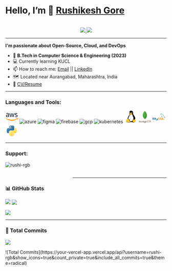 # Hello, I’m 👋 [Rushikesh Gore](https://github.com/rushi-rgb)
<!-- https://shields.io/ -->
<p align="center"><br/>
 <a href="https://www.linkedin.com/in/rushikesh-l-gore-754015161/">
  <img src="https://img.shields.io/badge/linkedin-Rushikesh%20Gore-blue?style=flat-square&logo=linkedin">
 </a>
 <a href="mailto:hrgore8@gmail.com">
  <img src="https://img.shields.io/badge/Email-hrgore8@gmail.com-red?style=flat-square&logo=gmail&logoColor=white">
 </a>
</p>

---

**I'm passionate about Open-Source, Cloud, and DevOps**  

- 📄 **B.Tech in Computer Science & Engineering (2023)**  
- 💻 Currently learning KUCL  
- 📫 How to reach me: [Email](mailto:hrgore8@gmail.com) || [LinkedIn](https://www.linkedin.com/in/rushikesh-l-gore-754015161/)  
- 🗺️ Located near Aurangabad, Maharashtra, India  
- 📝 [CV/Resume](https://drive.google.com/file/d/1BDD8E39JX-NpNbZ0g4IU9-mK-Bh_uB5x/view?usp=sharing)  

---

<h3 align="left">Languages and Tools:</h3>
<p>
<img src="https://raw.githubusercontent.com/devicons/devicon/master/icons/amazonwebservices/amazonwebservices-original-wordmark.svg" alt="aws" width="40" height="40"/> 
<img src="https://www.vectorlogo.zone/logos/microsoft_azure/microsoft_azure-icon.svg" alt="azure" width="40" height="40"/> 
<img src="https://www.vectorlogo.zone/logos/figma/figma-icon.svg" alt="figma" width="40" height="40"/> 
<img src="https://www.vectorlogo.zone/logos/firebase/firebase-icon.svg" alt="firebase" width="40" height="40"/> 
<img src="https://www.vectorlogo.zone/logos/google_cloud/google_cloud-icon.svg" alt="gcp" width="40" height="40"/> 
<img src="https://www.vectorlogo.zone/logos/kubernetes/kubernetes-icon.svg" alt="kubernetes" width="40" height="40"/> 
<img src="https://raw.githubusercontent.com/devicons/devicon/master/icons/linux/linux-original.svg" alt="linux" width="40" height="40"/> 
<img src="https://raw.githubusercontent.com/devicons/devicon/master/icons/mongodb/mongodb-original-wordmark.svg" alt="mongodb" width="40" height="40"/> 
<img src="https://raw.githubusercontent.com/devicons/devicon/master/icons/mysql/mysql-original-wordmark.svg" alt="mysql" width="40" height="40"/> 
<img src="https://raw.githubusercontent.com/devicons/devicon/master/icons/python/python-original.svg" alt="python" width="40" height="40"/> 
</p>

---

<h3 align="left">Support:</h3>
<p><a href="https://www.buymeacoffee.com/rushi-rgb"> 
<img align="left" src="https://cdn.buymeacoffee.com/buttons/v2/default-yellow.png" height="50" width="210" alt="rushi-rgb" /></a></p><br><br>

---

### 📊 GitHub Stats

<p><img align="left" src="https://github-readme-stats.vercel.app/api/top-langs/?username=rushi-rgb&layout=compact&langs_count=8&card_width=320&theme=radical&hide_border=true&count_private=true&t=1" /></p>

<p>&nbsp;<img align="center" src="https://github-readme-stats.vercel.app/api?username=rushi-rgb&show_icons=true&theme=radical&hide_border=true&count_private=true&t=1" /></p>

<p><img align="center" src="https://github-readme-streak-stats.herokuapp.com?user=rushi-rgb&theme=radical&hide_border=true&t=1" /></p>

---

### 📝 Total Commits

<p><img align="center" src="https://github-readme-stats.vercel.app/api?username=rushi-rgb&show_icons=true&theme=radical&hide_border=true&count_private=true&include_all_commits=true&t=1" /></p>
![Total Commits](https://your-vercel-app.vercel.app/api?username=rushi-rgb&show_icons=true&count_private=true&include_all_commits=true&theme=radical)
